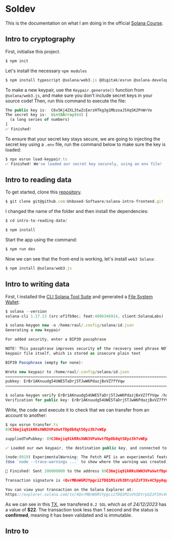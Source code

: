 # Soldev

This is the documentation on what I am doing in the official [Solana Course](https://www.soldev.app/course).

## Intro to cryptography

First, initialise this project.

```js
$ npm init
```

Let's install the necessary `npm modules`

```js
$ npm install typescript @solana/web3.js @digitak/esrun @solana-developers/node-helpers -y
```

To make a new keypair, use the `Keypair.generate()` function from `@solana/web3.js`, and make sure you don't include secret keys in your source code! Then, run this command to execute the file:

```js
The public key is:  C6v5Kj4ZXL3twZcEerzHTkg3g1MbzoaJ5XqSK2PnWrVo
The secret key is:  Uint8Array(64) [
  (a long series of numbers)
]
✅ Finished!
```

To ensure that your secret key stays secure, we are going to injecting the secret key using a `.env` file, run the command below to make sure the key is loaded:

```js
$ npx esrun load-keypair.ts
✅ Finished! We've loaded our secret key securely, using an env file!
```

## Intro to reading data

To get started, clone this [repository](https://github.com/Unboxed-Software/solana-intro-frontend/tree/starter).

```js
$ git clone git@github.com:Unboxed-Software/solana-intro-frontend.git
```

I changed the name of the folder and then install the dependencies:

```js
$ cd intro-to-reading-data/

$ npm install
```

Start the app using the command:

```js
$ npm run dev
```

Now we can see that the front-end is working, let's install `web3 Solana`:

```js
$ npm install @solana/web3.js
```

## Intro to writing data

First, I installed the [CLI Solana Tool Suite](https://docs.solana.com/cli/install-solana-cli-tools) and generated a [File System Wallet](https://docs.solana.com/wallet-guide/file-system-wallet):

```js
$ solana --version
solana-cli 1.17.13 (src:ef1fb9ec; feat:4006346914, client:SolanaLabs)

$ solana-keygen new -o /home/raul/.config/solana/id.json
Generating a new keypair

For added security, enter a BIP39 passphrase

NOTE! This passphrase improves security of the recovery seed phrase NOT the
keypair file itself, which is stored as insecure plain text

BIP39 Passphrase (empty for none):

Wrote new keypair to /home/raul/.config/solana/id.json
===============================================================================
pubkey: ErBr1AKnuudg54UWE5TaDrj5TJwW6PdazjBxVZ7fYVqw
===============================================================================

$ solana-keygen verify ErBr1AKnuudg54UWE5TaDrj5TJwW6PdazjBxVZ7fYVqw /home/raul/.config/solana/id.json
Verification for public key: ErBr1AKnuudg54UWE5TaDrj5TJwW6PdazjBxVZ7fYVqw: Success
```

Write, the code and execute it to check that we can transfer from an account to another:

```js
$ npx esrun transfer.ts
89C36mjiq91kRRsXWN3VPaVwtfDp8b8qt5Dyz3h7vWEp

suppliedToPubkey: 89C36mjiq91kRRsXWN3VPaVwtfDp8b8qt5Dyz3h7vWEp

✅ Loaded our own keypair, the destination public key, and connected to Solana

(node:8919) ExperimentalWarning: The Fetch API is an experimental feature. This feature could change at any time
(Use `node --trace-warnings ...` to show where the warning was created)

💸 Finished! Sent 200000000 to the address 89C36mjiq91kRRsXWN3VPaVwtfDp8b8qt5Dyz3h7vWEp.

Transaction signature is 4QvrMBnWGMJYpgci2fDQ1M1sVh3DtrpSZzF3Xv4C5py6qgmqmyuYEBX4Vn3DFW8BsNMT18RowWKPXKj4TYVLKCn8!

You can view your transaction on the Solana Explorer at:
https://explorer.solana.com/tx/4QvrMBnWGMJYpgci2fDQ1M1sVh3DtrpSZzF3Xv4C5py6qgmqmyuYEBX4Vn3DFW8BsNMT18RowWKPXKj4TYVLKCn8?cluster=devnet
```

As we can see in this [TX](https://explorer.solana.com/tx/4QvrMBnWGMJYpgci2fDQ1M1sVh3DtrpSZzF3Xv4C5py6qgmqmyuYEBX4Vn3DFW8BsNMT18RowWKPXKj4TYVLKCn8?cluster=devnet), we transfered `0.2 SOL` which as of _24/12/2023_ has a value of **$22**. The transaction took less than 1 second and the status is **confirmed**, meaning it has been validated and is immutable.

## Intro to
